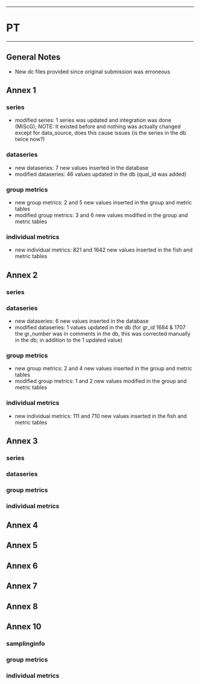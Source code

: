 -----------------------------------------------------------
# PT
-----------------------------------------------------------

## General Notes
* New dc files provided since original submission was erroneous

## Annex 1

### series
* modified series: 1 series was updated and integration was done (MiScG); NOTE: It existed before and nothing was actually changed except for data_source, does this cause issues (is the series in the db twice now?) 

### dataseries
* new dataseries:  7 new values inserted in the database
* modified dataseries: 46 values updated in the db (qual_id was added)
### group metrics
* new group metrics:  2 and 5 new values inserted in the group and metric tables
* modified group metrics:   3 and 6 new values modified in the group and metric tables

### individual metrics
* new individual metrics: 821 and 1642 new values inserted in the fish and metric tables
  
## Annex 2

### series

### dataseries
* new dataseries: 6 new values inserted in the database
* modified dataseries: 1 values updated in the db (for gr_id 1684 & 1707 the gr_number was in comments in the db, this was corrected manually in the db; in addition to the 1 updated value)
  
### group metrics
* new group metrics: 2 and 4 new values inserted in the group and metric tables
* modified group metrics: 1 and 2 new values modified in the group and metric tables

### individual metrics
* new individual metrics: 111 and 710 new values inserted in the fish and metric tables


## Annex 3

### series

### dataseries


### group metrics


### individual metrics



## Annex 4



## Annex 5



## Annex 6



## Annex 7



## Annex 8



## Annex 10

### samplinginfo


### group metrics


### individual metrics

